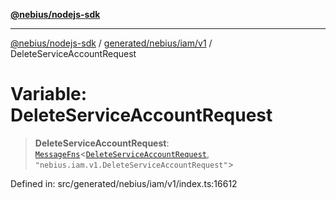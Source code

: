 [**@nebius/nodejs-sdk**](../../../../../README.md)

***

[@nebius/nodejs-sdk](../../../../../README.md) / [generated/nebius/iam/v1](../README.md) / DeleteServiceAccountRequest

# Variable: DeleteServiceAccountRequest

> **DeleteServiceAccountRequest**: [`MessageFns`](../../../../../runtime/protos/core/interfaces/MessageFns.md)\<[`DeleteServiceAccountRequest`](../interfaces/DeleteServiceAccountRequest.md), `"nebius.iam.v1.DeleteServiceAccountRequest"`\>

Defined in: src/generated/nebius/iam/v1/index.ts:16612
